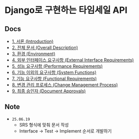 # Django로 구현하는 타임세일 API

## Docs

- [1. 서론 (Introduction)](./docs/1_introduction.md)
- [2. 전체 문서 (Overall Description)](./docs/2_overall_description.md)
- [3. 환경 (Environment)](./docs/3_enviorment.md)
- [4. 외부 인터페이스 요구사항 (External Interface Requirements)](./docs/4_external_interfaces_requirements.md)
- [5. 성능 요구사항 (Performance Requirements)](./docs/5_performance_requirements.md)
- [6. 기능 이외의 요구사항 (System Functions)](./docs/6_non_functional_requirements.md)
- [7. 기능 요구사항 (Functional Requirements)](./docs/7_functional_requirements.md)
- [8. 변경 관리 프로세스 (Change Management Process)](./docs/8_change_management_process.md)
- [9. 최종 승인자 (Document Approvals)](./docs/9_document_approvals.md)

## Note

- `25.06.19`
    - SRS 형식에 맞춰 문서 작성
    - Interface -> Test -> Implement 순서로 개발하기 